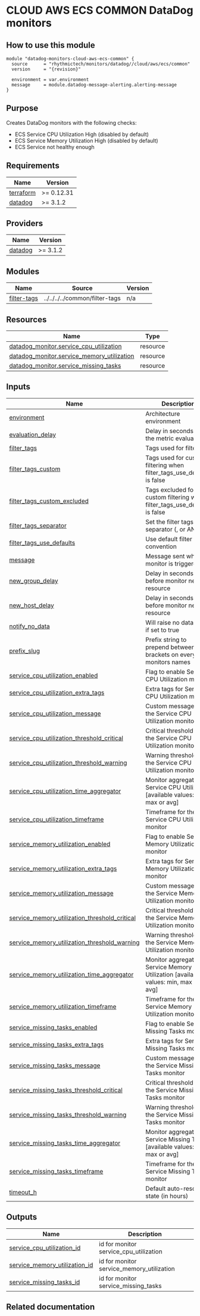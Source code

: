 # CLOUD AWS ECS COMMON DataDog monitors

## How to use this module

```hcl
module "datadog-monitors-cloud-aws-ecs-common" {
  source      = "rhythmictech/monitors/datadog//cloud/aws/ecs/common"
  version     = "{revision}"

  environment = var.environment
  message     = module.datadog-message-alerting.alerting-message
}

```

## Purpose

Creates DataDog monitors with the following checks:

- ECS Service CPU Utilization High (disabled by default)
- ECS Service Memory Utilization High (disabled by default)
- ECS Service not healthy enough

<!-- BEGIN_TF_DOCS -->
## Requirements

| Name | Version |
|------|---------|
| <a name="requirement_terraform"></a> [terraform](#requirement\_terraform) | >= 0.12.31 |
| <a name="requirement_datadog"></a> [datadog](#requirement\_datadog) | >= 3.1.2 |

## Providers

| Name | Version |
|------|---------|
| <a name="provider_datadog"></a> [datadog](#provider\_datadog) | >= 3.1.2 |

## Modules

| Name | Source | Version |
|------|--------|---------|
| <a name="module_filter-tags"></a> [filter-tags](#module\_filter-tags) | ../../../../common/filter-tags | n/a |

## Resources

| Name | Type |
|------|------|
| [datadog_monitor.service_cpu_utilization](https://registry.terraform.io/providers/DataDog/datadog/latest/docs/resources/monitor) | resource |
| [datadog_monitor.service_memory_utilization](https://registry.terraform.io/providers/DataDog/datadog/latest/docs/resources/monitor) | resource |
| [datadog_monitor.service_missing_tasks](https://registry.terraform.io/providers/DataDog/datadog/latest/docs/resources/monitor) | resource |

## Inputs

| Name | Description | Type | Default | Required |
|------|-------------|------|---------|:--------:|
| <a name="input_environment"></a> [environment](#input\_environment) | Architecture environment | `string` | n/a | yes |
| <a name="input_evaluation_delay"></a> [evaluation\_delay](#input\_evaluation\_delay) | Delay in seconds for the metric evaluation | `number` | `900` | no |
| <a name="input_filter_tags"></a> [filter\_tags](#input\_filter\_tags) | Tags used for filtering | `string` | `"*"` | no |
| <a name="input_filter_tags_custom"></a> [filter\_tags\_custom](#input\_filter\_tags\_custom) | Tags used for custom filtering when filter\_tags\_use\_defaults is false | `string` | `"*"` | no |
| <a name="input_filter_tags_custom_excluded"></a> [filter\_tags\_custom\_excluded](#input\_filter\_tags\_custom\_excluded) | Tags excluded for custom filtering when filter\_tags\_use\_defaults is false | `string` | `""` | no |
| <a name="input_filter_tags_separator"></a> [filter\_tags\_separator](#input\_filter\_tags\_separator) | Set the filter tags separator (, or AND) | `string` | `","` | no |
| <a name="input_filter_tags_use_defaults"></a> [filter\_tags\_use\_defaults](#input\_filter\_tags\_use\_defaults) | Use default filter tags convention | `string` | `"true"` | no |
| <a name="input_message"></a> [message](#input\_message) | Message sent when a monitor is triggered | `any` | n/a | yes |
| <a name="input_new_group_delay"></a> [new\_group\_delay](#input\_new\_group\_delay) | Delay in seconds before monitor new resource | `number` | `300` | no |
| <a name="input_new_host_delay"></a> [new\_host\_delay](#input\_new\_host\_delay) | Delay in seconds before monitor new resource | `number` | `300` | no |
| <a name="input_notify_no_data"></a> [notify\_no\_data](#input\_notify\_no\_data) | Will raise no data alert if set to true | `bool` | `true` | no |
| <a name="input_prefix_slug"></a> [prefix\_slug](#input\_prefix\_slug) | Prefix string to prepend between brackets on every monitors names | `string` | `""` | no |
| <a name="input_service_cpu_utilization_enabled"></a> [service\_cpu\_utilization\_enabled](#input\_service\_cpu\_utilization\_enabled) | Flag to enable Service CPU Utilization monitor | `string` | `"false"` | no |
| <a name="input_service_cpu_utilization_extra_tags"></a> [service\_cpu\_utilization\_extra\_tags](#input\_service\_cpu\_utilization\_extra\_tags) | Extra tags for Service CPU Utilization monitor | `list(string)` | `[]` | no |
| <a name="input_service_cpu_utilization_message"></a> [service\_cpu\_utilization\_message](#input\_service\_cpu\_utilization\_message) | Custom message for the Service CPU Utilization monitor | `string` | `""` | no |
| <a name="input_service_cpu_utilization_threshold_critical"></a> [service\_cpu\_utilization\_threshold\_critical](#input\_service\_cpu\_utilization\_threshold\_critical) | Critical threshold for the Service CPU Utilization monitor | `string` | `"90"` | no |
| <a name="input_service_cpu_utilization_threshold_warning"></a> [service\_cpu\_utilization\_threshold\_warning](#input\_service\_cpu\_utilization\_threshold\_warning) | Warning threshold for the Service CPU Utilization monitor | `string` | `"80"` | no |
| <a name="input_service_cpu_utilization_time_aggregator"></a> [service\_cpu\_utilization\_time\_aggregator](#input\_service\_cpu\_utilization\_time\_aggregator) | Monitor aggregator for Service CPU Utilization [available values: min, max or avg] | `string` | `"min"` | no |
| <a name="input_service_cpu_utilization_timeframe"></a> [service\_cpu\_utilization\_timeframe](#input\_service\_cpu\_utilization\_timeframe) | Timeframe for the Service CPU Utilization monitor | `string` | `"last_5m"` | no |
| <a name="input_service_memory_utilization_enabled"></a> [service\_memory\_utilization\_enabled](#input\_service\_memory\_utilization\_enabled) | Flag to enable Service Memory Utilization monitor | `string` | `"false"` | no |
| <a name="input_service_memory_utilization_extra_tags"></a> [service\_memory\_utilization\_extra\_tags](#input\_service\_memory\_utilization\_extra\_tags) | Extra tags for Service Memory Utilization monitor | `list(string)` | `[]` | no |
| <a name="input_service_memory_utilization_message"></a> [service\_memory\_utilization\_message](#input\_service\_memory\_utilization\_message) | Custom message for the Service Memory Utilization monitor | `string` | `""` | no |
| <a name="input_service_memory_utilization_threshold_critical"></a> [service\_memory\_utilization\_threshold\_critical](#input\_service\_memory\_utilization\_threshold\_critical) | Critical threshold for the Service Memory Utilization monitor | `string` | `90` | no |
| <a name="input_service_memory_utilization_threshold_warning"></a> [service\_memory\_utilization\_threshold\_warning](#input\_service\_memory\_utilization\_threshold\_warning) | Warning threshold for the Service Memory Utilization monitor | `string` | `85` | no |
| <a name="input_service_memory_utilization_time_aggregator"></a> [service\_memory\_utilization\_time\_aggregator](#input\_service\_memory\_utilization\_time\_aggregator) | Monitor aggregator for Service Memory Utilization [available values: min, max or avg] | `string` | `"min"` | no |
| <a name="input_service_memory_utilization_timeframe"></a> [service\_memory\_utilization\_timeframe](#input\_service\_memory\_utilization\_timeframe) | Timeframe for the Service Memory Utilization monitor | `string` | `"last_5m"` | no |
| <a name="input_service_missing_tasks_enabled"></a> [service\_missing\_tasks\_enabled](#input\_service\_missing\_tasks\_enabled) | Flag to enable Service Missing Tasks monitor | `string` | `"true"` | no |
| <a name="input_service_missing_tasks_extra_tags"></a> [service\_missing\_tasks\_extra\_tags](#input\_service\_missing\_tasks\_extra\_tags) | Extra tags for Service Missing Tasks monitor | `list(string)` | `[]` | no |
| <a name="input_service_missing_tasks_message"></a> [service\_missing\_tasks\_message](#input\_service\_missing\_tasks\_message) | Custom message for the Service Missing Tasks monitor | `string` | `""` | no |
| <a name="input_service_missing_tasks_threshold_critical"></a> [service\_missing\_tasks\_threshold\_critical](#input\_service\_missing\_tasks\_threshold\_critical) | Critical threshold for the Service Missing Tasks monitor | `string` | `60` | no |
| <a name="input_service_missing_tasks_threshold_warning"></a> [service\_missing\_tasks\_threshold\_warning](#input\_service\_missing\_tasks\_threshold\_warning) | Warning threshold for the Service Missing Tasks monitor | `string` | `80` | no |
| <a name="input_service_missing_tasks_time_aggregator"></a> [service\_missing\_tasks\_time\_aggregator](#input\_service\_missing\_tasks\_time\_aggregator) | Monitor aggregator for Service Missing Tasks [available values: min, max or avg] | `string` | `"min"` | no |
| <a name="input_service_missing_tasks_timeframe"></a> [service\_missing\_tasks\_timeframe](#input\_service\_missing\_tasks\_timeframe) | Timeframe for the Service Missing Tasks monitor | `string` | `"last_5m"` | no |
| <a name="input_timeout_h"></a> [timeout\_h](#input\_timeout\_h) | Default auto-resolving state (in hours) | `number` | `0` | no |

## Outputs

| Name | Description |
|------|-------------|
| <a name="output_service_cpu_utilization_id"></a> [service\_cpu\_utilization\_id](#output\_service\_cpu\_utilization\_id) | id for monitor service\_cpu\_utilization |
| <a name="output_service_memory_utilization_id"></a> [service\_memory\_utilization\_id](#output\_service\_memory\_utilization\_id) | id for monitor service\_memory\_utilization |
| <a name="output_service_missing_tasks_id"></a> [service\_missing\_tasks\_id](#output\_service\_missing\_tasks\_id) | id for monitor service\_missing\_tasks |
<!-- END_TF_DOCS -->
## Related documentation

